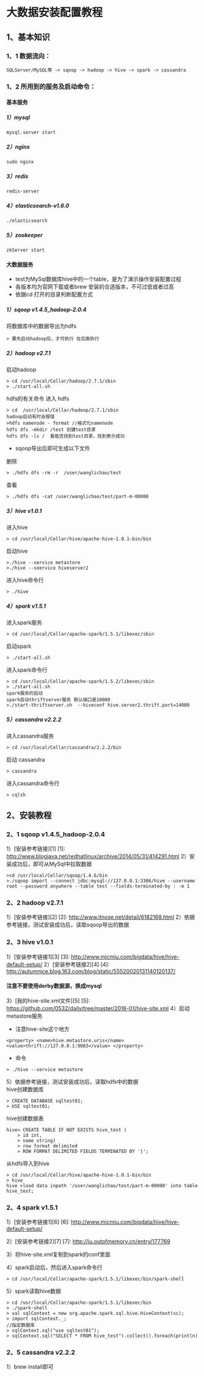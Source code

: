 # 大数据安装配置教程

## 1、基本知识
### 1、1 数据流向：

    SQLServer/MySQL等 -> sqoop -> hadoop -> hive -> spark -> cassandra
### 1、2 所用到的服务及启动命令：

#### 基本服务
##### 1）mysql

    mysql.server start

##### 2）nginx

    sudo nginx

##### 3）redis

    redis-server

##### 4）elasticsearch-v1.6.0

    ./elasticsearch

##### 5）zookeeper

    zkServer start

#### 大数据服务
* test为MySql数据库hive中的一个table，是为了演示操作安装配置过程
* 各版本均为官网下载或者brew 安装的合适版本，不可过低或者过高
* 依据cd 打开的目录判断配置方式

##### 1）sqoop v1.4.5_hadoop-2.0.4
将数据库中的数据导出为hdfs

    > 要先启动hadoop后，才可执行 在后面执行
    
    
##### 2）hadoop v2.7.1
启动hadoop

    > cd /usr/local/Cellar/hadoop/2.7.1/sbin
    > ./start-all.sh

hdfs的有关命令
进入 hdfs

    > cd  /usr/local/Cellar/hadoop/2.7.1/sbin
    hadoop启动有时会报错 
    >hdfs namenode - format //格式化namenode
    hdfs dfs -mkdir /test 创建test目录
    hdfs dfs -ls /  看能否找到test目录，找到表示成功

* sqoop导出后即可生成以下文件

删除

    > ./hdfs dfs -rm -r  /user/wanglichao/test

查看

    > ./hdfs dfs -cat /user/wanglichao/test/part-m-00000


##### 3）hive v1.0.1
进入hive

    > cd /usr/local/Cellar/hive/apache-hive-1.0.1-bin/bin

启动hive

    >./hive --service metastore
    >./hive --seervice hiveserver2
进入hive命令行

    > ./hive
##### 4）spark v1.5.1
进入spark服务

    > cd /usr/local/Cellar/apache-spark/1.5.1/libexec/sbin

启动spark

    > ./start-all.sh
进入spark命令行

    > cd /usr/local/Cellar/apache-spark/1.5.2/libexec/sbin
    > ./start-all.sh
    spark服务的启动
    spark启动thriftserver服务 默认端口是10000
    >./start-thriftserver.sh  --hiveconf hive.server2.thrift.port=14000

##### 5）cassandra v2.2.2
进入cassandra服务

    > cd /usr/local/Cellar/cassandra/2.2.2/bin

启动 cassandra

    > cassandra

进入cassandra命令行

    > cqlsh

## 2、安装教程
### 2、1 sqoop v1.4.5_hadoop-2.0.4
1）[安装参考链接][1]
  [1]: http://www.blogjava.net/redhatlinux/archive/2014/05/31/414291.html
2）安装成功后，即可从MySql中拉取数据

	>cd /usr/local/Cellar/sqoop/1.4.6/bin
    >./sqoop import --connect jdbc:mysql://127.0.0.1:3306/hive --username       root --password anywhere --table test --fields-terminated-by : -m 1

### 2、2 hadoop v2.7.1
1）[安装参考链接][2]
  [2]: http://www.itnose.net/detail/6182168.html
2）依据参考链接，测试安装成功后，读取sqoop导出的数据

### 2、3 hive v1.0.1
1）[安装参考链接1][3]
  [3]: http://www.micmiu.com/bigdata/hive/hive-default-setup/
2）[安装参考链接2][4]
  [4]: http://autumnice.blog.163.com/blog/static/55520020131140120137/
####   注意不要使用derby数据源，换成mysql
3）[我的hive-site.xml文件][5]
  [5]: https://github.com/0532/daily/tree/master/2016-01/hive-site.xml
4）启动metastore服务
* 注意hive-site这个地方

``
    <property>
    <name>hive.metastore.uris</name>
    <value>thrift://127.0.0.1:9083</value>
    </property>
``


* 命令

``
    > ./hive --service metastore
``

5）依据参考链接，测试安装成功后，读取hdfs中的数据 <br>
hive创建数据库

    > CREATE DATABASE sqltest01;
    > USE sqltest01;

hive创建数据表

    hive> CREATE TABLE IF NOT EXISTS hive_test (
        > id int,
        > name string)
        > row format delimited
        > ROW FORMAT DELIMITED FIELDS TERMINATED BY '|';

从hdfs导入到hive
	
	> cd /usr/local/Cellar/hive/apache-hive-1.0.1-bin/bin
	> hive
    hive >load data inpath '/user/wanglichao/test/part-m-00000' into table hive_test;

### 2、4 spark v1.5.1
1）[安装参考链接1][6]
  [6]: http://www.micmiu.com/bigdata/hive/hive-default-setup/

2）[安装参考链接2][7]
  [7]: http://ju.outofmemory.cn/entry/177769

3）将hive-site.xml复制到spark的conf里面

4）spark启动后，然后进入spark命令行

    > cd /usr/local/Cellar/apache-spark/1.5.1/libexec/bin/spark-shell

5）spark读取hive数据

    > cd /usr/local/Cellar/apache-spark/1.5.1/libexec/bin
    > ./spark-shell
    > val sqlContext = new org.apache.spark.sql.hive.HiveContext(sc);
    > import sqlContext._;
    //指定数据库
    > sqlContext.sql("use sqltest01");
    > sqlContext.sql("SELECT * FROM hive_test").collect().foreach(println)

### 2、5 cassandra v2.2.2
1）brew install即可

